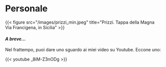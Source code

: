 # Personale


{{< figure src="/images/prizzi_min.jpeg" title="Prizzi. Tappa della Magna Via Francigena, in Sicilia" >}}


#### _A breve..._  

Nel frattempo, puoi dare uno sguardo ai miei video su Youtube. Eccone uno:  

{{< youtube _8iM-Z3nODg >}}

